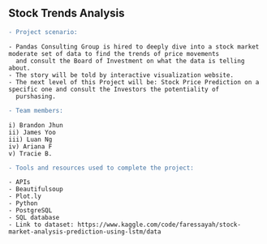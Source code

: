 ## Stock Trends Analysis

```diff
- Project scenario:
```

    - Pandas Consulting Group is hired to deeply dive into a stock market moderate set of data to find the trends of price movements
      and consult the Board of Investment on what the data is telling about. 
    - The story will be told by interactive visualization website.
    - The next level of this Project will be: Stock Price Prediction on a specific one and consult the Investors the potentiality of 
      purshasing. 
    
```diff
- Team members:
```

    i) Brandon Jhun
    ii) James Yoo
    iii) Luan Ng
    iv) Ariana F
    v) Tracie B. 
    
```diff
- Tools and resources used to complete the project:
```

    - APIs
    - Beautifulsoup
    - Plot.ly 
    - Python
    - PostgreSQL 
    - SQL database
    - Link to dataset: https://www.kaggle.com/code/faressayah/stock-market-analysis-prediction-using-lstm/data
    
    
